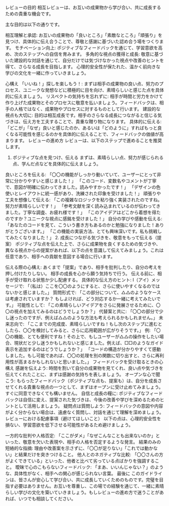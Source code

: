 レビューの目的
相互レビューは、お互いの成果物から学び合い、共に成長するための貴重な機会です。

主な目的は以下の通りです。

相互理解と承認: お互いの成果物の「良いところ」「素敵なところ」「頑張り」を見つけ、具体的に伝え合うことで、尊敬と感謝に基づいた認め合う場をつくります。
モチベーション向上: ポジティブなフィードバックを通じて、学習意欲を高め、次のステップへの自信を育みます。
多角的な視点の獲得と成長: 敬意に基づいた建設的な対話を通じて、自分だけでは気づけなかった視点や改善のヒントを得て、さらなる成長を目指します。
心理的安全性が保たれた、温かく前向きな学びの文化を一緒に作っていきましょう。

心構え
「いいね！」探しを楽しもう！: まずは相手の成果物の良い点、努力のプロセス、ユニークな発想などに積極的に目を向け、素晴らしいと感じた点を具体的に伝えましょう。
リスペクトの気持ちを忘れずに: 相手が時間と労力をかけて作り上げた成果物とそのプロセスに敬意を払いましょう。フィードバックは、相手の人格ではなく、成果物やプロセスに対するものとして行います。
建設的な視点も大切に: 目的は相互成長です。相手のさらなる成長につながると信じる気づきは、伝え方を工夫することで、貴重な贈り物になります。
具体的に伝える: 「どこが」「なぜ」良いと感じたのか、あるいは「どのように」すればもっと良くなる可能性を感じるのかを具体的に伝えることで、フィードバックの価値が高まります。
レビューの進め方
レビューは、以下のステップで進めることを推奨します。

1. ポジティブな点を見つけ、伝える
まずは、素晴らしい点、努力が感じられる点、学んだ点などを具体的に伝えましょう。

良いところを伝える:
「〇〇の機能がしっかり動いていて、ユーザーにとって非常に分かりやすいと感じました！」
「このコード、変数名やコメントが丁寧で、意図が明確に伝わってきました。読みやすかったです！」
「デザインの色使いとレイアウトに統一感があり、洗練された印象を受けました！」
頑張りや工夫を想像して伝える:
「この複雑なロジックを粘り強く実装されたのですね。努力が素晴らしいです！」
「参考文献を深く読み込まれているのが伝わってきました。丁寧な調査、お疲れ様です！」
「このアイデアはどこから着想を得たのですか？ユニークな視点に感銘を受けました！」
自分の学びや感動を伝える:
「あなたのコードを見て、こういう書き方もあるのかと勉強になりました！ありがとうございます。」
「この機能の実装方法、とても興味深いです。私も挑戦してみたくなりました！」
2. 成長につながる気づきを、敬意をもって伝える（提案）
ポジティブな点を伝えた上で、さらに成果物を良くするための気づきや、異なる視点からの提案があれば、以下の点を意識して伝えてみましょう。これは任意であり、相手への貢献を意図する場合に行います。

伝える際の心構え:
あくまで「提案」であり、相手を批判したり、自分の考えを押し付けたりしない。
相手の成長を心から願う気持ちで行う。
伝える前に、相手が受け取れる状態か少し配慮する。
具体的な伝え方のヒント:
I（アイ）メッセージで: 「（私は）ここを〇〇のようにすると、さらに使いやすくなるのではないかと感じました。」
質問形式で: 「この部分について、△△のようなケースは考慮されていますか？ もしよければ、どう対応するか一緒に考えてみたいです。」
可能性として: 「この素晴らしいアイデアをさらに発展させるために、〇〇の視点を加えてみるのはどうでしょうか？」
代替案と共に: 「〇〇の部分で少し迷ったのですが、例えば△△のような方法も考えられるかもしれません。」
未来志向で: 「ここまでの完成度、素晴らしいですね！もし次のステップに進むとしたら、〇〇を検討してみると、さらに応用範囲が広がりそうです。」
例:
「〇〇の機能、とても便利ですね！その上で、もしユーザーが△△の操作をしたい場合、現状だと少し迷うかもしれないと感じました。例えば、□□のようなガイド表示を追加するのはどうでしょうか？」
「コードの構造が分かりやすくて感動しました。もし可能であれば、〇〇の処理を別の関数に切り出すと、さらに再利用性が高まるかもしれないと思いました。」
フィードバックを受け取るときの心構え
感謝を伝えよう: 時間を割いて自分の成果物を見てくれ、良い点や気づきを伝えてくれたことに、まずは感謝の気持ちを表しましょう。
オープンな心で聞こう: もらったフィードバック（ポジティブな点も、提案も）は、自分を成長させてくれる貴重な視点の一つとして、まずはオープンに受け止めてみましょう。すぐに同意できなくても構いません。
自信と成長の糧に: ポジティブなフィードバックは自信に変え、提案された気づきは、今後の改善や学びを深めるためのヒントとして活用しましょう。
疑問点は質問しよう: フィードバックの意図や内容がよく分からない場合は、遠慮なく質問し、対話を通じて理解を深めましょう。
レビューにおける配慮事項（避けてほしいこと）
以下の点は、心理的安全性を損ない、学習意欲を低下させる可能性があるため避けましょう。

一方的な批判や人格否定: 「ここがダメ」「なぜこんなことも出来ないのか」といった、敬意を欠いた表現や、相手の人格を否定するような発言。
結果のみの短絡的な指摘: 理由や改善案を示さずに、「〇〇が足りない」「これでは動かない」と結果だけを突きつけること。
他人とのネガティブな比較: 「〇〇さんの方がよくできている」といった、他者と比べて劣っている点ばかりを強調すること。
曖昧で心のこもらないフィードバック: 「まあ、いいんじゃない？」のような、具体性がなく、相手への関心が感じられない言葉。
最後に
このガイドラインは、皆さんが安心して学び合い、共に成長していくためのものです。完璧を目指す必要はありません。お互いを尊重し、この場での経験を通じて、一緒に素晴らしい学びの文化を築いていきましょう。もしレビューの進め方で迷うことがあれば、いつでも相談してください。